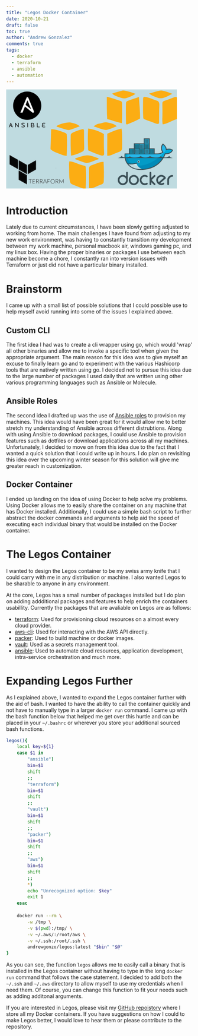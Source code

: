 ```yaml
---
title: "Legos Docker Container"
date: 2020-10-21
draft: false
toc: true
author: "Andrew Gonzalez"
comments: true
tags: 
  - docker
  - terraform
  - ansible
  - automation
---
```


<img class="center" src="static/tools.png"/>

# Introduction
Lately due to current circumstances, I have been slowly getting adjusted to working from home. The main challenges I have found from adjusting to my new work environment, was having to constantly transition my development between my work machine, personal macbook air, windows gaming pc, and my linux box. Having the proper binaries or packages I use between each machine become a chore, I constantly ran into version issues with Terraform or just did not have a particular binary installed. 

# Brainstorm
I came up with a small list of possible solutions that I could possible use to help myself avoid running into some of the issues I explained above. 

## Custom CLI
The first idea I had was to create a cli wrapper using go, which would 'wrap' all other binaries and allow me to invoke a specific tool when given the appropriate argument. The main reason for this idea was to give myself an excuse to finally learn go and to experiment with the various Hashicorp tools that are natively written using go. I decided not to pursue this idea due to the large number of packages I used daily that are written using other various programming languages such as Ansible or Molecule.

## Ansible Roles
The second idea I drafted up was the use of [Ansible roles](https://docs.ansible.com/ansible/latest/user_guide/playbooks_reuse_roles.html) to provision my machines. This idea would have been great for it would allow me to better stretch my understanding of Ansible across different distrubtions. Along with using Ansible to download packages, I could use Ansible to provision features such as dotfiles or download applications across all my machines. Unfortunately, I decided to move on from this idea due to the fact that I wanted a quick solution that I could write up in hours. I do plan on revisiting this idea over the upcoming winter season for this solution will give me greater reach in customization.

## Docker Container
I ended up landing on the idea of using Docker to help solve my problems. Using Docker allows me to easily share the container on any machine that has Docker installed. Additionally, I could use a simple bash script to further abstract the docker commands and arguments to help aid the speed of executing each individual binary that would be installed on the Docker container.

# The Legos Container
I wanted to design the Legos container to be my swiss army knife that I could carry with me in any distribution or machine. I also wanted Legos to be sharable to anyone in any environment. 

At the core, Legos has a small number of packages installed but I do plan on adding addditional packages and features to help enrich the containers usabillity. Currently the packages that are avaliable on Legos are as follows:
- [terraform](https://www.terraform.io/): Used for provisioning cloud resources on a almost every cloud provider.
- [aws-cli](https://aws.amazon.com/cli/): Used for interacting with the AWS API directly.
- [packer](https://www.packer.io/): Used to build machine or docker images.
- [vault](https://www.vaultproject.io/): Used as a secrets management tool.
- [ansible](https://www.ansible.com/): Used to automate cloud resources, application development, intra-service orchestration and much more.

# Expanding Legos Further
As I explained above, I wanted to expand the Legos container further with the aid of bash. I wanted to have the ability to call the container quickly and not have to manually type in a larger `docker run` command. I came up with the bash function below that helped me get over this hurtle and can be placed in your `~/.bashrc` or wherever you store your additional sourced bash functions.

```bash
legos(){
    local key=${1}
    case $1 in
        "ansible")
        bin=$1
        shift
        ;;
        "terraform")
        bin=$1
        shift
        ;;
        "vault")
        bin=$1
        shift
        ;;
        "packer")
        bin=$1
        shift
        ;;
        "aws")
        bin=$1
        shift
        ;;
        *)
        echo "Unrecognized option: $key"
        exit 1
    esac

    docker run --rm \
        -w /tmp \
        -v $(pwd):/tmp/ \
        -v ~/.aws/:/root/aws \
        -v ~/.ssh:/root/.ssh \
        andrewgonzo/legos:latest "$bin" "$@"
}
```

As you can see, the function `legos` allows me to easily call a binary that is installed in the Legos container without having to type in the long `docker run` command that follows the case statement. I decided to add both the `~/.ssh` and `~/.aws` directory to allow myself to use my credentials when I need them. Of course, you can change this function to fit your needs such as adding additonal arguments.

If you are interested in Legos, please visit my [GitHub repoistory](https://github.com/GonzalezAndrew/docker-apps/tree/master/legos) where I store all my Docker containers. If you have suggestions on how I could to make Legos better, I would love to hear them or please contribute to the repository.